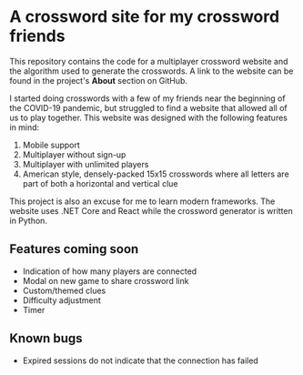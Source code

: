 # A crossword site for my crossword friends

This repository contains the code for a multiplayer crossword website and the algorithm used to generate the crosswords. A link to the website can be found in the project's **About** section on GitHub.

I started doing crosswords with a few of my friends near the beginning of the COVID-19 pandemic, but struggled to find a website that allowed all of us to play together. This website was designed with the following features in mind:

1. Mobile support
2. Multiplayer without sign-up
3. Multiplayer with unlimited players
4. American style, densely-packed 15x15 crosswords where all letters are part of both a horizontal and vertical clue

This project is also an excuse for me to learn modern frameworks. The website uses .NET Core and React while the crossword generator is written in Python.

## Features coming soon
- Indication of how many players are connected
- Modal on new game to share crossword link
- Custom/themed clues
- Difficulty adjustment
- Timer

## Known bugs
- Expired sessions do not indicate that the connection has failed
